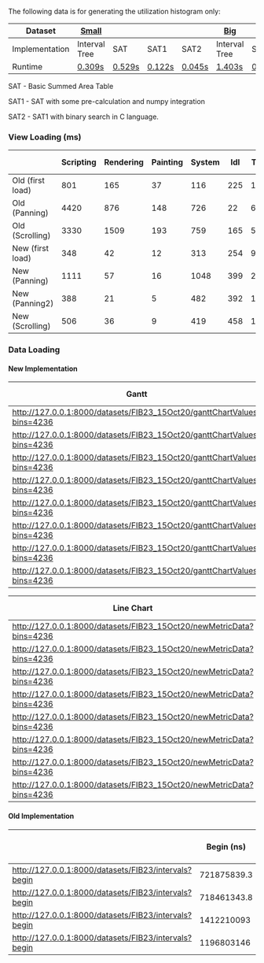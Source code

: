 The following data is for generating the utilization histogram only:

| Dataset | [Small](https://github.com/hdc-arizona/traveler-integrated/blob/36c150ea8eab33678476b98bc250fb33e325ebfa/profiling_tools/configSmall.json) | | | | [Big](https://github.com/hdc-arizona/traveler-integrated/blob/36c150ea8eab33678476b98bc250fb33e325ebfa/profiling_tools/config.json) ||||
| ------- | ------ | ----- | ---- | ---- | --- | ---- | --- | --- |
| Implementation | Interval Tree | SAT | SAT1 | SAT2 | Interval Tree | SAT | SAT1 | SAT2 |  
| Runtime | [0.309s](https://github.com/hdc-arizona/traveler-integrated/blob/36c150ea8eab33678476b98bc250fb33e325ebfa/histogramSmall.txt) | [0.529s](https://github.com/hdc-arizona/traveler-integrated/blob/36c150ea8eab33678476b98bc250fb33e325ebfa/drawValuesSmallOlder.txt) |  [0.122s](https://github.com/hdc-arizona/traveler-integrated/blob/36c150ea8eab33678476b98bc250fb33e325ebfa/drawValuesSmallNewerWithoutOpt.txt) | [0.045s](https://github.com/hdc-arizona/traveler-integrated/blob/36c150ea8eab33678476b98bc250fb33e325ebfa/drawValuesSmallNewerWithOpt.txt) | [1.403s](https://github.com/hdc-arizona/traveler-integrated/blob/36c150ea8eab33678476b98bc250fb33e325ebfa/histogramBig.txt) | [0.714s](https://github.com/hdc-arizona/traveler-integrated/blob/36c150ea8eab33678476b98bc250fb33e325ebfa/drawValuesBigOlder.txt) | [1.138s](https://github.com/hdc-arizona/traveler-integrated/blob/36c150ea8eab33678476b98bc250fb33e325ebfa/drawValuesBigNewerWithoutOpt.txt) | [0.048s](https://github.com/hdc-arizona/traveler-integrated/blob/36c150ea8eab33678476b98bc250fb33e325ebfa/drawValuesBigNewerWithOpt.txt) |
 
 
SAT - Basic Summed Area Table

SAT1 - SAT with some pre-calculation and numpy integration 

SAT2 - SAT1 with binary search in C language.



### View Loading (ms)

|                  | Scripting | Rendering | Painting | System | Idl | Total | Total-idl |
|------------------|-----------|-----------|----------|--------|-----|-------|-----------|
| Old (first load) | 801       | 165       | 37       | 116    | 225 | 1345  | 1120      |
| Old (Panning)    | 4420      | 876       | 148      | 726    | 22  | 6192  | 6170      |
| Old (Scrolling)  | 3330      | 1509      | 193      | 759    | 165 | 5955  | 5790      |
| New (first load) | 348       | 42        | 12       | 313    | 254 | 969   | 715       |
| New (Panning)    | 1111      | 57        | 16       | 1048   | 399 | 2631  | 2232      |
| New (Panning2)   | 388       | 21        | 5        | 482    | 392 | 1289  | 897       |
| New (Scrolling)  | 506       | 36        | 9        | 419    | 458 | 1427  | 969       |

### Data Loading

#### New Implementation

| Gantt                                                                   | Begin (ns) | End  (ns)  | End-Begin  (ns) | Time (ms) |
|-------------------------------------------------------------------------|------------|------------|-----------------|-----------|
| http://127.0.0.1:8000/datasets/FIB23_15Oct20/ganttChartValues?bins=4236 | 416663000  | 1664725001 | 1248062001      | 197       |
| http://127.0.0.1:8000/datasets/FIB23_15Oct20/ganttChartValues?bins=4236 | 750120855  | 809313398  | 59192543        | 386       |
| http://127.0.0.1:8000/datasets/FIB23_15Oct20/ganttChartValues?bins=4236 | 769851702  | 789582551  | 19730849        | 461       |
| http://127.0.0.1:8000/datasets/FIB23_15Oct20/ganttChartValues?bins=4236 | 773572422  | 778122039  | 4549617         | 378       |
| http://127.0.0.1:8000/datasets/FIB23_15Oct20/ganttChartValues?bins=4236 | 773572422  | 778122039  | 4549617         | 353       |
| http://127.0.0.1:8000/datasets/FIB23_15Oct20/ganttChartValues?bins=4236 | 774940744  | 779490361  | 4549617         | 269       |
| http://127.0.0.1:8000/datasets/FIB23_15Oct20/ganttChartValues?bins=4236 | 776428284  | 777944823  | 1516539         | 274       |
| http://127.0.0.1:8000/datasets/FIB23_15Oct20/ganttChartValues?bins=4236 | 526536800  | 531086417  | 4549617         | 246       |


| Line Chart                                                           | Metric Type  | Begin  (ns) | End  (ns)  | End-Begin  (ns) | Time (ms) | Total (gantt+line) |
|----------------------------------------------------------------------|--------------|-------------|------------|-----------------|-----------|--------------------|
| http://127.0.0.1:8000/datasets/FIB23_15Oct20/newMetricData?bins=4236 | PAPI_TOT_CYC | 416663000   | 1664725001 | 1248062001      | 183       | 380                |
| http://127.0.0.1:8000/datasets/FIB23_15Oct20/newMetricData?bins=4236 | PAPI_TOT_CYC | 750120855   | 809313398  | 59192543        | 521       | 907                |
| http://127.0.0.1:8000/datasets/FIB23_15Oct20/newMetricData?bins=4236 | PAPI_TOT_CYC | 769851702   | 789582551  | 19730849        | 523       | 984                |
| http://127.0.0.1:8000/datasets/FIB23_15Oct20/newMetricData?bins=4236 | PAPI_TOT_CYC | 773572422   | 778122039  | 4549617         | 551       | 929                |
| http://127.0.0.1:8000/datasets/FIB23_15Oct20/newMetricData?bins=4236 | PAPI_TOT_CYC | 773572422   | 778122039  | 4549617         | 518       | 871                |
| http://127.0.0.1:8000/datasets/FIB23_15Oct20/newMetricData?bins=4236 | PAPI_TOT_CYC | 774940744   | 779490361  | 4549617         | 352       | 621                |
| http://127.0.0.1:8000/datasets/FIB23_15Oct20/newMetricData?bins=4236 | PAPI_TOT_CYC | 776428284   | 777944823  | 1516539         | 366       | 640                |
| http://127.0.0.1:8000/datasets/FIB23_15Oct20/newMetricData?bins=4236 | PAPI_TOT_CYC | 526536800   | 531086417  | 4549617         | 320       | 566                |

#### Old Implementation

|                                                      | Begin (ns)  | End (ns)    | End-Begin (ns) | Data Load (ms) |
|------------------------------------------------------|-------------|-------------|----------------|----------------|
| http://127.0.0.1:8000/datasets/FIB23/intervals?begin | 721875839.3 | 726309405.4 | 4433566.105    | 367            |
| http://127.0.0.1:8000/datasets/FIB23/intervals?begin | 718461343.8 | 722894909.9 | 4433566.105    | 240            |
| http://127.0.0.1:8000/datasets/FIB23/intervals?begin | 1412210093  | 1416643660  | 4433566.105    | 1120           |
| http://127.0.0.1:8000/datasets/FIB23/intervals?begin | 1196803146  | 1205559915  | 8756769.34     | 2080           |


